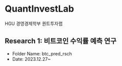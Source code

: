 # QuantInvestLab
 HGU 경영경제학부 퀀트투자랩

## Research 1: 비트코인 수익률 예측 연구
- Folder Name: btc_pred_rsch
- Date: 2023.12.27~
